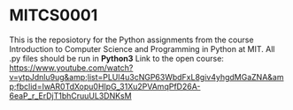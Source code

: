 # MITCS0001
This is the reposiotory for the Python assignments from the course Introduction to Computer Science and Programming in Python at MIT. All .py files should be run in **Python3**
Link to the open course: https://www.youtube.com/watch?v=ytpJdnlu9ug&amp;list=PLUl4u3cNGP63WbdFxL8giv4yhgdMGaZNA&amp;fbclid=IwAR0TdXopu0HIpG_31Xu2PVAmqPfD26A-6eaP_r_ErDjT1bhCruuUL3DNKsM
